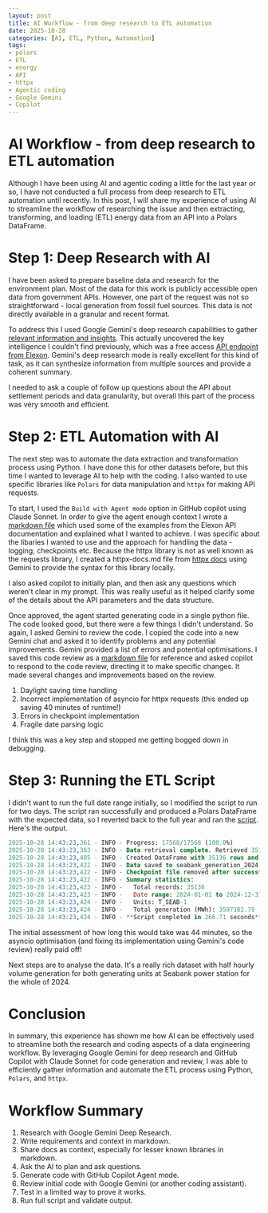 ```yaml
---
layout: post
title: AI Workflow - from deep research to ETL automation
date: 2025-10-28
categories: [AI, ETL, Python, Automation]
tags:
- polars
- ETL
- energy
- API
- httpx
- Agentic coding
- Google Gemini
- Copilot
---
```


# AI Workflow - from deep research to ETL automation

Although I have been using AI and agentic coding a little for the last year or so, I have not conducted a full process from deep research to ETL automation until recently. In this post, I will share my experience of using AI to streamline the workflow of researching the issue and then extracting, transforming, and loading (ETL) energy data from an API into a Polars DataFrame.

# Step 1: Deep Research with AI

I have been asked to prepare baseline data and research for the environment plan. Most of the data for this work is publicly accessible open data from government APIs. However, one part of the request was not so straightforward - local generation from fossil fuel sources. This data is not directly available in a granular and recent format.

To address this I used Google Gemini's deep research capabilities to gather [relevant information and insights](https://docs.google.com/document/d/1i10Uhdt-7VwZqHamycNXagK0OZ7wpPZPSpJYha6xCrE/edit?usp=sharing). This actually uncovered the key intelligence I couldn't find previously, which was a free access [API endpoint from Elexon](https://bmrs.elexon.co.uk/api-documentation/endpoint/datasets/B1610). Gemini's deep research mode is really excellent for this kind of task, as it can synthesize information from multiple sources and provide a coherent summary.

I needed to ask a couple of follow up questions about the API about settlement periods and data granularity, but overall this part of the process was very smooth and efficient.

# Step 2: ETL Automation with AI

The next step was to automate the data extraction and transformation process using Python. I have done this for other datasets before, but this time I wanted to leverage AI to help with the coding. I also wanted to use specific libraries like `Polars` for data manipulation and `httpx` for making API requests.

To start, I used the `Build with Agent mode` option in GitHub copilot using Claude Sonnet. In order to give the agent enough context I wrote a [markdown file](https://github.com/stevecrawshaw/environment-plan-evidence/blob/main/seabank-generation.md) which used some of the examples from the Elexon API documentation and explained what I wanted to achieve. I was specific about the libaries I wanted to use and the approach for handling the data - logging, checkpoints etc. Because the httpx library is not as well known as the requests library, I created a httpx-docs.md file from [httpx docs](https://www.python-httpx.org/quickstart/) using Gemini to provide the syntax for this library locally.

I also asked copilot to initially plan, and then ask any questions which weren't clear in my prompt. This was really useful as it helped clarify some of the details about the API parameters and the data structure.

Once approved, the agent started generating code in a single python file. The code looked good, but there were a few things I didn't understand. So again, I asked Gemini to review the code. I copied the code into a new Gemini chat and asked it to identify problems and any potential improvements. Gemini provided a list of errors and potential optimisations. I saved this code review as a [markdown file](https://raw.githubusercontent.com/stevecrawshaw/environment-plan-evidence/refs/heads/main/code-review.md) for reference and asked copilot to respond to the code review, directing it to make specific changes. It made several changes and improvements based on the review.

1. Daylight saving time handling
2. Incorrect implementation of asyncio for httpx requests (this ended up saving 40 minutes of runtime!)
3. Errors in checkpoint implementation
4. Fragile date parsing logic

I think this was a key step and stopped me getting bogged down in debugging.

# Step 3: Running the ETL Script

I didn't want to run the full date range initially, so I modified the script to run for two days. The script ran successfully and produced a Polars DataFrame with the expected data, so I reverted back to the full year and ran the [script](https://github.com/stevecrawshaw/environment-plan-evidence/blob/main/seabank-generation.py). Here's the output.

```sql
2025-10-28 14:43:23,361 - INFO - Progress: 17568/17568 (100.0%)
2025-10-28 14:43:23,363 - INFO - Data retrieval complete. Retrieved 35136 records
2025-10-28 14:43:23,405 - INFO - Created DataFrame with 35136 rows and 8 columns
2025-10-28 14:43:23,422 - INFO - Data saved to seabank_generation_2024.csv
2025-10-28 14:43:23,422 - INFO - Checkpoint file removed after successful completion
2025-10-28 14:43:23,422 - INFO - Summary statistics:
2025-10-28 14:43:23,423 - INFO -   Total records: 35136
2025-10-28 14:43:23,423 - INFO -   Date range: 2024-01-01 to 2024-12-31
2025-10-28 14:43:23,424 - INFO -   Units: T_SEAB-1
2025-10-28 14:43:23,424 - INFO -   Total generation (MWh): 3597182.79
2025-10-28 14:43:23,424 - INFO - **Script completed in 266.71 seconds**
```

The initial assessment of how long this would take was 44 minutes, so the asyncio optimisation (and fixing its implementation using Gemini's code review) really paid off!

Next steps are to analyse the data. It's a really rich dataset with half hourly volume generation for both generating units at Seabank power station for the whole of 2024.

# Conclusion

In summary, this experience has shown me how AI can be effectively used to streamline both the research and coding aspects of a data engineering workflow. By leveraging Google Gemini for deep research and GitHub Copilot with Claude Sonnet for code generation and review, I was able to efficiently gather information and automate the ETL process using Python, `Polars`, and `httpx`.

# Workflow Summary

1. Research with Google Gemini Deep Research.
2. Write requirements and context in markdown.
3. Share docs as context, especially for lesser known libraries in markdown.
4. Ask the AI to plan and ask questions.
5. Generate code with GitHub Copilot Agent mode.
6. Review initial code with Google Gemini (or another coding assistant).
7. Test in a limited way to prove it works.
8. Run full script and validate output.
